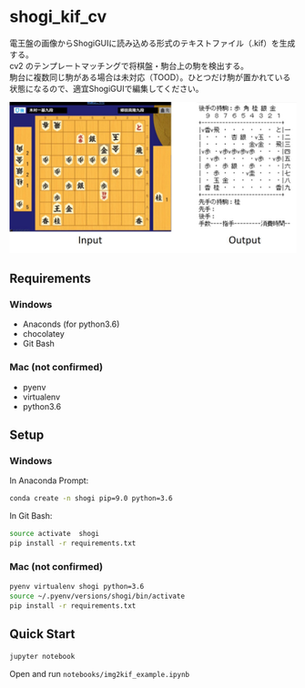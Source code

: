 # shogi_kif_cv

電王盤の画像からShogiGUIに読み込める形式のテキストファイル（.kif）を生成する。  
cv2 のテンプレートマッチングで将棋盤・駒台上の駒を検出する。  
駒台に複数同じ駒がある場合は未対応（TOOD）。ひとつだけ駒が置かれている状態になるので、適宜ShogiGUIで編集してください。

![](input_output.jpg)


## Requirements

### Windows

- Anaconds (for python3.6)
- chocolatey
- Git Bash

### Mac (not confirmed)

- pyenv
- virtualenv
- python3.6

## Setup

### Windows

In Anaconda Prompt:
```bash
conda create -n shogi pip=9.0 python=3.6
```

In Git Bash:
```bash
source activate  shogi
pip install -r requirements.txt
```

### Mac (not confirmed)

```bash
pyenv virtualenv shogi python=3.6
source ~/.pyenv/versions/shogi/bin/activate
pip install -r requirements.txt
```

## Quick Start

```bash
jupyter notebook
```

Open and run `notebooks/img2kif_example.ipynb`